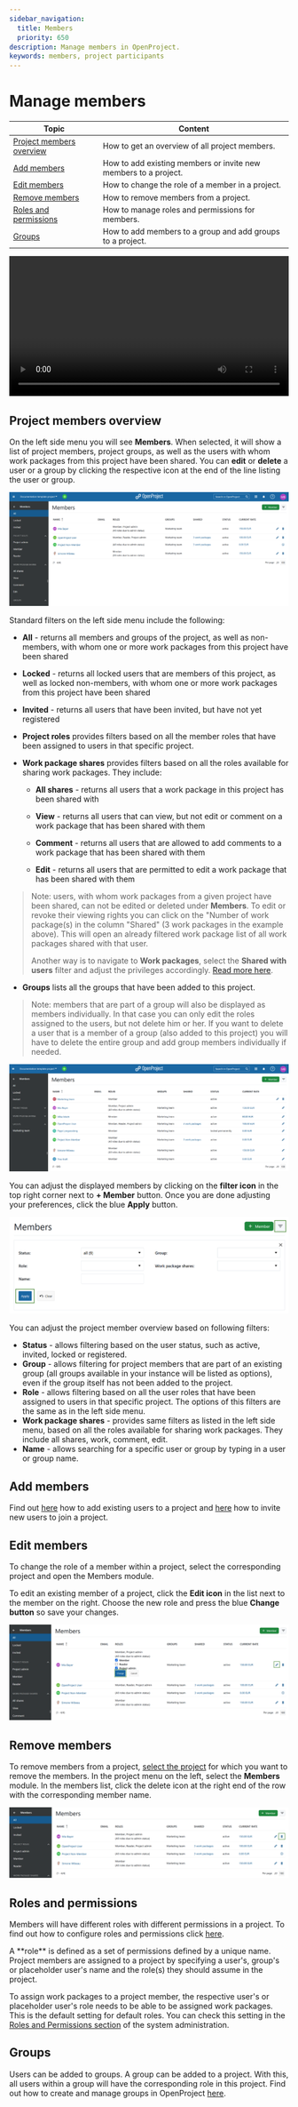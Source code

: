 ```yaml
---
sidebar_navigation:
  title: Members
  priority: 650
description: Manage members in OpenProject.
keywords: members, project participants
---
```


# Manage members

| Topic                                                 | Content                                                      |
| ----------------------------------------------------- | ------------------------------------------------------------ |
| [Project members overview](#project-members-overview) | How to get an overview of all project members.               |
| [Add members](#add-members)                           | How to add existing members or invite new members to a project. |
| [Edit members](#edit-members)                         | How to change the role of a member in a project.             |
| [Remove members](#remove-members)                     | How to remove members from a project.                        |
| [Roles and permissions](#roles-and-permissions)       | How to manage roles and permissions for members.             |
| [Groups](#groups)                                     | How to add members to a group and add groups to a project.   |

<video src="https://openproject-docs.s3.eu-central-1.amazonaws.com/videos/OpenProject-Invite-and-Manage-Members.mp4" type="video/mp4" controls="" style="width:100%"></video>

## Project members overview

On the left side menu you will see **Members**. When selected, it will show a list of project members, project groups, as well as the users with whom work packages from this project have been shared. You can **edit** or **delete** a user or a group by clicking the respective icon at the end of the line listing the user or group.

![Project members overview in OpenProject](members-overview.png)

Standard filters on the left side menu include the following: 

- **All** - returns all members and groups of the project, as well as non-members, with whom one or more work packages from this project have been shared

- **Locked** - returns all locked users that are members of this project, as well as locked non-members, with whom one or more work packages from this project have been shared

- **Invited** - returns all users that have been invited, but have not yet registered

- **Project roles** provides filters based on all the member roles that have been assigned to users in that specific project. 

- **Work package shares** provides filters based on all the roles available for sharing work packages. They include:
  -  **All shares** - returns all users that a work package in this project has been shared with
  - **View** - returns all users that can view, but not edit or comment on a work package that has been shared with them

  - **Comment** - returns all users that are allowed to add comments to a work package that has been shared with them

  - **Edit** - returns all users that are permitted to edit a work package that has been shared with them


> Note: users, with whom work packages from a given project have been shared, can not be edited or deleted under **Members**. To edit or revoke their viewing rights you can click on the "Number of work package(s) in the column "Shared" (3 work packages in the example above). This will open an already filtered work package list of all  work packages shared with that user.
>
> Another way is to navigate to **Work packages**, select the **Shared with users** filter and adjust the privileges accordingly. [Read more here](../work-packages/share-work-packages/#remove-sharing-privileges).

- **Groups** lists all the groups that have been added to this project. 

> Note: members that are part of a group will also be displayed as members individually. In that case you can only edit the roles assigned to the users, but not delete him or her. If you want to delete a user that is a member of a group (also added to this project) you will have to delete the entire group and add group members individually if needed.

![Group project member in OpenProject](members-overview-group.png)

You can adjust the displayed members by clicking on the **filter icon** in the top right corner next to **+ Member** button. Once you are done adjusting your preferences, click the blue **Apply** button.

![Filter project members overview](filter-project-members.png)

You can adjust the project member overview based on following filters:

- **Status** - allows filtering based on the user status, such as active, invited, locked or registered.
- **Group** - allows filtering for project members that are part of an existing group (all groups available in your instance will be listed as options), even if the group itself has not been added to the project.
- **Role** - allows filtering based on all the user roles that have been assigned to users in that specific project. The options of this filters are the same as in the left side menu.
- **Work package shares** - provides same filters as listed in the left side menu, based on all the roles available for sharing work packages. They include all shares, work, comment, edit.
- **Name** - allows searching for a specific user or group by typing in a user or group name.

## Add members

Find out [here](../../getting-started/invite-members/#add-existing-users) how to add existing users to a project and [here](../../getting-started/invite-members/#invite-new-members) how to invite new users to join a project.

## Edit members

To change the role of a member within a project, select the corresponding project and open the Members module.

To edit an existing member of a project, click the **Edit icon** in the list next to the member on the right. Choose the new role and press the blue **Change button** so save your changes.

![Edit project members in OpenProject](edit-project-member.png)



## Remove members

To remove members from a project, [select the project](../../getting-started/projects/#open-an-existing-project) for which you want to remove the members. In the project menu on the left, select the **Members** module. In the members list, click the delete icon at the right end of the row with the corresponding member name.

![Remove project members in OpenProject](delete-project-member.png)



## Roles and permissions

Members will have different roles with different permissions in a project. To find out how to configure roles and permissions click [here](../../system-admin-guide/users-permissions/roles-permissions).

<div class="glossary">
A **role** is defined as a set of permissions defined by a unique name. Project members are assigned to a project by specifying a user's, group's or placeholder user's name and the role(s) they should assume in the project.
</div>

To assign work packages to a project member, the respective user's or placeholder user's role needs to be able to be assigned work packages. This is the default setting for default roles. You can check this setting in the [Roles and Permissions section](../../system-admin-guide/users-permissions/roles-permissions/) of the system administration.


## Groups

Users can be added to groups. A group can be added to a project. With this, all users within a group will have the corresponding role in this project. 
Find out how to create and manage groups in OpenProject [here](../../system-admin-guide/users-permissions/groups).
